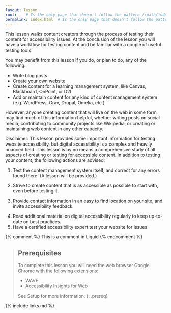 ```yaml
---
layout: lesson
root: .  # Is the only page that doesn't follow the pattern /:path/index.html
permalink: index.html  # Is the only page that doesn't follow the pattern /:path/index.html
---
```


This lesson walks content creators through the process of testing their content for accessibility issues. At the conclusion of the lesson you will have a workflow for testing content and be familiar with a couple of useful testing tools.

You may benefit from this lesson if you do, or plan to do, any of the following:

- Write blog posts
- Create your own website
- Create content for a learning management system, like Canvas, Blackboard, OnPoint, or D2L
- Add or maintain content for any kind of content management system (e.g. WordPress, Grav, Drupal, Omeka, etc.)

However, anyone creating content that will live on the web in some form may find much of this information helpful, whether writing posts on social media, contributing to community projects like Wikipedia, or creating or maintaining web content in any other capacity.

Disclaimer: This lesson provides some important information for testing website accessibility, but digital accessibility is a complex and heavily nuanced field. This lesson is by no means a comprehensive study of all aspects of creating or testing for accessible content. In addition to testing your content, the following actions are advised:

1. Test the content management system itself, and correct for any errors found there. (A lesson will be provided.)
<!-- Even if you don't have any control over what system you use or what settings it has, this is still very important. You may find that there are certain types of content you need to manually change the formatting for, or even certain kinds of things you need to avoid entirely. -->
2. Strive to create content that is as accessible as possible to start with, even before testing it.
<!-- This makes your life so much easier. It is much easier to build with accessibility in mind than to go back and fix things. -->
3. Provide contact information in an easy to find location on your site, and invite accessibility feedback.
<!-- Because you never know what you might have missed until someone runs into an issue. -->
<!-- These last two are less essential. -->
4. Read additional material on digital accessibility regularly to keep up-to-date on best practices.
5. Have a certified accessibility expert test your website for issues.

<!-- this is an html comment -->

{% comment %} This is a comment in Liquid {% endcomment %}

> ## Prerequisites
>
> To complete this lesson you will need the web browser Google Chrome with the following extensions:
> - WAVE
> - Accessibility Insights for Web
>
> See Setup for more information.
{: .prereq}

{% include links.md %}
